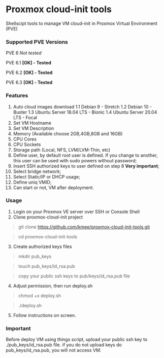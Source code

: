 # Proxmox cloud-init tools
Shellscipt tools to manage VM cloud-init in Proxmox Virtual Environment (PVE)

### Supported PVE Versions
PVE 6 *Not tested*

PVE 6.1 **[OK] - Tested**

PVE 6.2 **[OK] - Tested**

PVE 6.3 **[OK] - Tested**

### Features
1. Auto cloud images download
1.1 Debian 9 - Stretch
1.2 Debian 10 - Buster
1.3 Ubuntu Server 18.04 LTS - Bionic
1.4 Ubuntu Server 20.04 LTS - Focal
2. Set VM Hostname
3. Set VM Description
4. Memory (Available choose 2GB,4GB,8GB and 16GB)
5. CPU Cores
6. CPU Sockets
7. Storage path (Local, NFS, LVM/LVM-Thin, etc)
8. Define user, by default root user is defined. If you change to another, this user can be used with sudo powers without password;
9. Insert SSH authorized keys to user defined on step 8 **Very important**;
10. Select bridge network;
11. Select Static/IP or DHCP usage;
12. Define uniq VMID;
13. Can start or not, VM after deployment.

### Usage
1. Login on your Proxmox VE server over SSH or Console Shell
2. Clone proxmox-cloud-init project
> git clone https://github.com/kmee/proxmox-cloud-init-tools.git

> cd proxmox-cloud-init-tools
3. Create authorized keys files
> mkdir pub_keys

> touch pub_keys/id_rsa.pub

> copy your public ssh keys to pub/keys/id_rsa.pub file
4. Adjust permission, then run deploy.sh
> chmod +x deploy.sh

> ./deploy.sh
5. Follow instructions on screen.

### Important
Before deploy VM using things script, upload your public ssh key to ./pub_keys/id_rsa.pub file.
if you do not upload keys do pub_keys/id_rsa.pub, you will not access VM.
